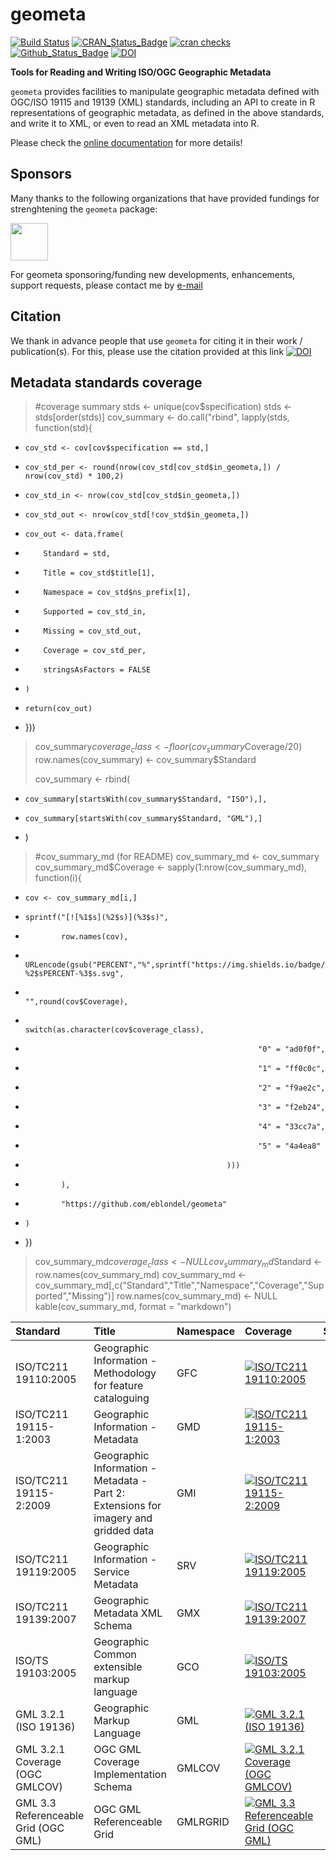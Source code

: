 # geometa

[![Build Status](https://travis-ci.org/eblondel/geometa.svg?branch=master)](https://travis-ci.org/eblondel/geometa)
[![CRAN_Status_Badge](http://www.r-pkg.org/badges/version/geometa)](https://cran.r-project.org/package=geometa)
[![cran checks](https://cranchecks.info/badges/worst/geometa)](https://cran.r-project.org/web/checks/check_results_geometa.html)
[![Github_Status_Badge](https://img.shields.io/badge/Github-0.6-blue.svg)](https://github.com/eblondel/geometa)
[![DOI](https://zenodo.org/badge/DOI/10.5281/zenodo.1184892.svg)](https://doi.org/10.5281/zenodo.1184892)

**Tools for Reading and Writing ISO/OGC Geographic Metadata**

``geometa`` provides facilities to manipulate geographic metadata defined with OGC/ISO 19115 and 19139 (XML) standards, including an API to create in R representations of geographic metadata, as defined in the above standards, and write it to XML, or even to read an XML metadata into R.

Please check the [online documentation](https://github.com/eblondel/geometa/wiki) for more details!

## Sponsors

Many thanks to the following organizations that have provided fundings for strenghtening the ``geometa`` package:

<a href="https://www.r-consortium.org"><img src="https://www.r-consortium.org/wp-content/uploads/sites/13/2016/09/RConsortium_Horizontal_Pantone.png" height="60"/></a>

For geometa sponsoring/funding new developments, enhancements, support requests, please contact me by [e-mail](mailto:emmanuel.blondel1@gmail.com)

## Citation

We thank in advance people that use ``geometa`` for citing it in their work / publication(s). For this, please use the citation provided at this link [![DOI](https://zenodo.org/badge/DOI/10.5281/zenodo.1184892.svg)](https://doi.org/10.5281/zenodo.1184892)

## Metadata standards coverage

> #coverage summary
> stds <- unique(cov$specification)
> stds <- stds[order(stds)]
> cov_summary <- do.call("rbind", lapply(stds, function(std){
+     cov_std <- cov[cov$specification == std,]
+     cov_std_per <- round(nrow(cov_std[cov_std$in_geometa,]) / nrow(cov_std) * 100,2)
+     cov_std_in <- nrow(cov_std[cov_std$in_geometa,])
+     cov_std_out <- nrow(cov_std[!cov_std$in_geometa,])
+     cov_out <- data.frame(
+         Standard = std,
+         Title = cov_std$title[1],
+         Namespace = cov_std$ns_prefix[1],
+         Supported = cov_std_in,
+         Missing = cov_std_out,
+         Coverage = cov_std_per,
+         stringsAsFactors = FALSE
+     )
+     return(cov_out)
+ }))
> cov_summary$coverage_class <- floor(cov_summary$Coverage/20)
> row.names(cov_summary) <- cov_summary$Standard
> 
> cov_summary <- rbind(
+     cov_summary[startsWith(cov_summary$Standard, "ISO"),],
+     cov_summary[startsWith(cov_summary$Standard, "GML"),]
+ )
> 
> #cov_summary_md (for README)
> cov_summary_md <- cov_summary
> cov_summary_md$Coverage <- sapply(1:nrow(cov_summary_md), function(i){
+     cov <- cov_summary_md[i,]
+     sprintf("[![%1$s](%2$s)](%3$s)",
+             row.names(cov),
+             URLencode(gsub("PERCENT","%",sprintf("https://img.shields.io/badge/%1$s-%2$sPERCENT-%3$s.svg",
+                                                  "",round(cov$Coverage),
+                                                  switch(as.character(cov$coverage_class),
+                                                         "0" = "ad0f0f",
+                                                         "1" = "ff0c0c",
+                                                         "2" = "f9ae2c",
+                                                         "3" = "f2eb24",
+                                                         "4" = "33cc7a",
+                                                         "5" = "4a4ea8"
+                                                  )))
+             ),
+             "https://github.com/eblondel/geometa"
+     )
+ })
> cov_summary_md$coverage_class <- NULL
> cov_summary_md$Standard <- row.names(cov_summary_md) 
> cov_summary_md <- cov_summary_md[,c("Standard","Title","Namespace","Coverage","Supported","Missing")]
> row.names(cov_summary_md) <- NULL
> kable(cov_summary_md, format = "markdown")


|Standard                             |Title                                                                               |Namespace |Coverage                                                                                                                        | Supported| Missing|
|:------------------------------------|:-----------------------------------------------------------------------------------|:---------|:-------------------------------------------------------------------------------------------------------------------------------|---------:|-------:|
|ISO/TC211 19110:2005                 |Geographic Information - Methodology for feature cataloguing                        |GFC       |[![ISO/TC211 19110:2005](https://img.shields.io/badge/-100%25-4a4ea8.svg)](https://github.com/eblondel/geometa)                 |        17|       0|
|ISO/TC211 19115-1:2003               |Geographic Information - Metadata                                                   |GMD       |[![ISO/TC211 19115-1:2003](https://img.shields.io/badge/-100%25-4a4ea8.svg)](https://github.com/eblondel/geometa)               |       132|       0|
|ISO/TC211 19115-2:2009               |Geographic Information - Metadata - Part 2: Extensions for imagery and gridded data |GMI       |[![ISO/TC211 19115-2:2009](https://img.shields.io/badge/-55%25-f9ae2c.svg)](https://github.com/eblondel/geometa)                |        22|      18|
|ISO/TC211 19119:2005                 |Geographic Information - Service Metadata                                           |SRV       |[![ISO/TC211 19119:2005](https://img.shields.io/badge/-37%25-ff0c0c.svg)](https://github.com/eblondel/geometa)                  |         7|      12|
|ISO/TC211 19139:2007                 |Geographic Metadata XML Schema                                                      |GMX       |[![ISO/TC211 19139:2007](https://img.shields.io/badge/-6%25-ad0f0f.svg)](https://github.com/eblondel/geometa)                   |         4|      62|
|ISO/TS 19103:2005                    |Geographic Common extensible markup language                                        |GCO       |[![ISO/TS 19103:2005](https://img.shields.io/badge/-100%25-4a4ea8.svg)](https://github.com/eblondel/geometa)                    |        22|       0|
|GML 3.2.1 (ISO 19136)                |Geographic Markup Language                                                          |GML       |[![GML 3.2.1 (ISO 19136)](https://img.shields.io/badge/-37%25-ff0c0c.svg)](https://github.com/eblondel/geometa)                 |        62|     107|
|GML 3.2.1 Coverage (OGC GMLCOV)      |OGC GML Coverage Implementation Schema                                              |GMLCOV    |[![GML 3.2.1 Coverage (OGC GMLCOV)](https://img.shields.io/badge/-100%25-4a4ea8.svg)](https://github.com/eblondel/geometa)      |         1|       0|
|GML 3.3 Referenceable Grid (OGC GML) |OGC GML Referenceable Grid                                                          |GMLRGRID  |[![GML 3.3 Referenceable Grid (OGC GML)](https://img.shields.io/badge/-100%25-4a4ea8.svg)](https://github.com/eblondel/geometa) |         5|       0|

